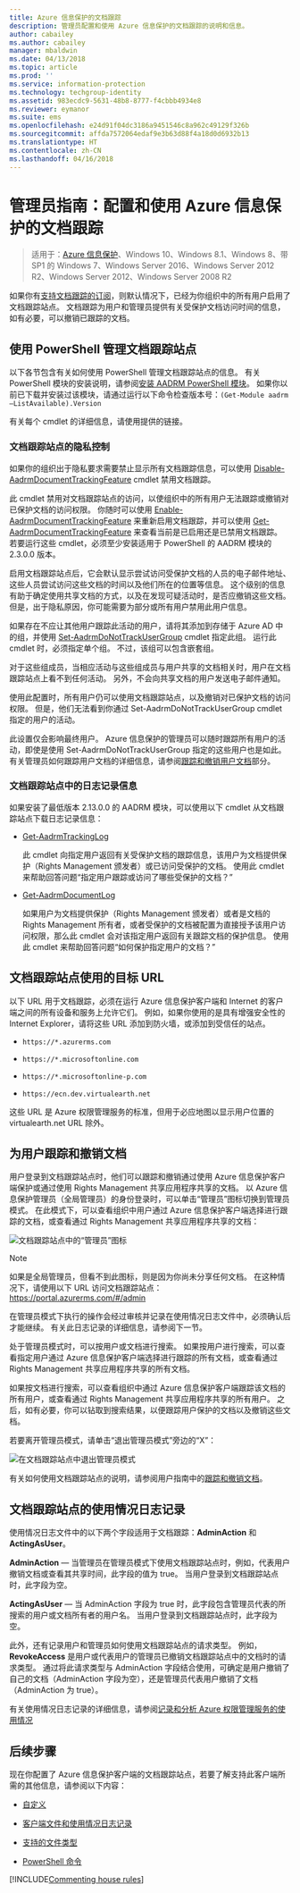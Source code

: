 ```yaml
---
title: Azure 信息保护的文档跟踪
description: 管理员配置和使用 Azure 信息保护的文档跟踪的说明和信息。
author: cabailey
ms.author: cabailey
manager: mbaldwin
ms.date: 04/13/2018
ms.topic: article
ms.prod: ''
ms.service: information-protection
ms.technology: techgroup-identity
ms.assetid: 983ecdc9-5631-48b8-8777-f4cbbb4934e8
ms.reviewer: eymanor
ms.suite: ems
ms.openlocfilehash: e24d91f04dc3186a9451546c8a962c49129f326b
ms.sourcegitcommit: affda7572064edaf9e3b63d88f4a18d0d6932b13
ms.translationtype: HT
ms.contentlocale: zh-CN
ms.lasthandoff: 04/16/2018
---
```

# <a name="admin-guide-configuring-and-using-document-tracking-for-azure-information-protection"></a>管理员指南：配置和使用 Azure 信息保护的文档跟踪

>适用于：[Azure 信息保护](https://azure.microsoft.com/pricing/details/information-protection)、Windows 10、Windows 8.1、Windows 8、带 SP1 的 Windows 7、Windows Server 2016、Windows Server 2012 R2、Windows Server 2012、Windows Server 2008 R2

如果你有[支持文档跟踪的订阅](https://www.microsoft.com/en-us/cloud-platform/azure-information-protection-features)，则默认情况下，已经为你组织中的所有用户启用了文档跟踪站点。 文档跟踪为用户和管理员提供有关受保护文档访问时间的信息，如有必要，可以撤销已跟踪的文档。

## <a name="using-powershell-to-manage-the-document-tracking-site"></a>使用 PowerShell 管理文档跟踪站点

以下各节包含有关如何使用 PowerShell 管理文档跟踪站点的信息。 有关 PowerShell 模块的安装说明，请参阅[安装 AADRM PowerShell 模块](../deploy-use/install-powershell.md)。 如果你以前已下载并安装过该模块，请通过运行以下命令检查版本号：`(Get-Module aadrm –ListAvailable).Version`

有关每个 cmdlet 的详细信息，请使用提供的链接。

### <a name="privacy-controls-for-your-document-tracking-site"></a>文档跟踪站点的隐私控制

如果你的组织出于隐私要求需要禁止显示所有文档跟踪信息，可以使用 [Disable-AadrmDocumentTrackingFeature](/powershell/module/aadrm/disable-aadrmdocumenttrackingfeature) cmdlet 禁用文档跟踪。 

此 cmdlet 禁用对文档跟踪站点的访问，以使组织中的所有用户无法跟踪或撤销对已保护文档的访问权限。 你随时可以使用 [Enable-AadrmDocumentTrackingFeature](/powershell/module/aadrm/enable-aadrmdocumenttrackingfeature) 来重新启用文档跟踪，并可以使用 [Get-AadrmDocumentTrackingFeature](/powershell/module/aadrm/get-aadrmdocumenttrackingfeature) 来查看当前是已启用还是已禁用文档跟踪。 若要运行这些 cmdlet，必须至少安装适用于 PowerShell 的 AADRM 模块的 2.3.0.0 版本。 

启用文档跟踪站点后，它会默认显示尝试访问受保护文档的人员的电子邮件地址、这些人员尝试访问这些文档的时间以及他们所在的位置等信息。 这个级别的信息有助于确定使用共享文档的方式，以及在发现可疑活动时，是否应撤销这些文档。 但是，出于隐私原因，你可能需要为部分或所有用户禁用此用户信息。 

如果存在不应让其他用户跟踪此活动的用户，请将其添加到存储于 Azure AD 中的组，并使用 [Set-AadrmDoNotTrackUserGroup](/powershell/module/aadrm/Set-AadrmDoNotTrackUserGroup) cmdlet 指定此组。 运行此 cmdlet 时，必须指定单个组。 不过，该组可以包含嵌套组。 

对于这些组成员，当相应活动与这些组成员与用户共享的文档相关时，用户在文档跟踪站点上看不到任何活动。 另外，不会向共享文档的用户发送电子邮件通知。

使用此配置时，所有用户仍可以使用文档跟踪站点，以及撤销对已保护文档的访问权限。 但是，他们无法看到你通过 Set-AadrmDoNotTrackUserGroup cmdlet 指定的用户的活动。

此设置仅会影响最终用户。 Azure 信息保护的管理员可以随时跟踪所有用户的活动，即使是使用 Set-AadrmDoNotTrackUserGroup 指定的这些用户也是如此。 有关管理员如何跟踪用户文档的详细信息，请参阅[跟踪和撤销用户文档](#tracking-and-revoking-documents-for-users)部分。


### <a name="logging-information-from-the-document-tracking-site"></a>文档跟踪站点中的日志记录信息

如果安装了最低版本 2.13.0.0 的 AADRM 模块，可以使用以下 cmdlet 从文档跟踪站点下载日志记录信息：

- [Get-AadrmTrackingLog](/powershell/module/aadrm/Get-AadrmTrackingLog)
    
    此 cmdlet 向指定用户返回有关受保护文档的跟踪信息，该用户为文档提供保护（Rights Management 颁发者）或已访问受保护的文档。 使用此 cmdlet 来帮助回答问题“指定用户跟踪或访问了哪些受保护的文档？”

- [Get-AadrmDocumentLog](/powershell/module/aadrm/Get-AadrmDocumentLog)
    
    如果用户为文档提供保护（Rights Management 颁发者）或者是文档的 Rights Management 所有者，或者受保护的文档被配置为直接授予该用户访问权限，那么此 cmdlet 会对该指定用户返回有关跟踪文档的保护信息。 使用此 cmdlet 来帮助回答问题“如何保护指定用户的文档？”
 
## <a name="destination-urls-used-by-the-document-tracking-site"></a>文档跟踪站点使用的目标 URL

以下 URL 用于文档跟踪，必须在运行 Azure 信息保护客户端和 Internet 的客户端之间的所有设备和服务上允许它们。 例如，如果你使用的是具有增强安全性的 Internet Explorer，请将这些 URL 添加到防火墙，或添加到受信任的站点。

-  `https://*.azurerms.com`

- `https://*.microsoftonline.com`

- `https://*.microsoftonline-p.com`

- `https://ecn.dev.virtualearth.net`

这些 URL 是 Azure 权限管理服务的标准，但用于必应地图以显示用户位置的 virtualearth.net URL 除外。

## <a name="tracking-and-revoking-documents-for-users"></a>为用户跟踪和撤销文档

用户登录到文档跟踪站点时，他们可以跟踪和撤销通过使用 Azure 信息保护客户端保护或通过使用 Rights Management 共享应用程序共享的文档。 以 Azure 信息保护管理员（全局管理员）的身份登录时，可以单击“管理员”图标切换到管理员模式。 在此模式下，可以查看组织中用户通过 Azure 信息保护客户端选择进行跟踪的文档，或查看通过 Rights Management 共享应用程序共享的文档：

![文档跟踪站点中的“管理员”图标](../media/tracking-site-admin-icon.png)

> [!NOTE] 
> 如果是全局管理员，但看不到此图标，则是因为你尚未分享任何文档。 在这种情况下，请使用以下 URL 访问文档跟踪站点：https://portal.azurerms.com/#/admin

在管理员模式下执行的操作会经过审核并记录在使用情况日志文件中，必须确认后才能继续。 有关此日志记录的详细信息，请参阅下一节。

处于管理员模式时，可以按用户或文档进行搜索。 如果按用户进行搜索，可以查看指定用户通过 Azure 信息保护客户端选择进行跟踪的所有文档，或查看通过 Rights Management 共享应用程序共享的所有文档。 

如果按文档进行搜索，可以查看组织中通过 Azure 信息保护客户端跟踪该文档的所有用户，或查看通过 Rights Management 共享应用程序共享的所有用户。 之后，如有必要，你可以钻取到搜索结果，以便跟踪用户保护的文档以及撤销这些文档。 

若要离开管理员模式，请单击“退出管理员模式”旁边的“X”：

![在文档跟踪站点中退出管理员模式](../media/tracking-site-exit-admin-icon.png)

有关如何使用文档跟踪站点的说明，请参阅用户指南中的[跟踪和撤销文档](client-track-revoke.md)。

## <a name="usage-logging-for-the-document-tracking-site"></a>文档跟踪站点的使用情况日志记录

使用情况日志文件中的以下两个字段适用于文档跟踪：**AdminAction** 和 **ActingAsUser**。

**AdminAction** — 当管理员在管理员模式下使用文档跟踪站点时，例如，代表用户撤销文档或查看其共享时间，此字段的值为 true。 当用户登录到文档跟踪站点时，此字段为空。

**ActingAsUser** — 当 AdminAction 字段为 true 时，此字段包含管理员代表的所搜索的用户或文档所有者的用户名。 当用户登录到文档跟踪站点时，此字段为空。 

此外，还有记录用户和管理员如何使用文档跟踪站点的请求类型。 例如，**RevokeAccess** 是用户或代表用户的管理员已撤销文档跟踪站点中的文档时的请求类型。 通过将此请求类型与 AdminAction 字段结合使用，可确定是用户撤销了自己的文档（AdminAction 字段为空），还是管理员代表用户撤销了文档（AdminAction 为 true）。


有关使用情况日志记录的详细信息，请参阅[记录和分析 Azure 权限管理服务的使用情况](../deploy-use/log-analyze-usage.md)



## <a name="next-steps"></a>后续步骤
现在你配置了 Azure 信息保护客户端的文档跟踪站点，若要了解支持此客户端所需的其他信息，请参阅以下内容：

- [自定义](client-admin-guide-customizations.md)

- [客户端文件和使用情况日志记录](client-admin-guide-files-and-logging.md)

- [支持的文件类型](client-admin-guide-file-types.md)

- [PowerShell 命令](client-admin-guide-powershell.md)

[!INCLUDE[Commenting house rules](../includes/houserules.md)]
